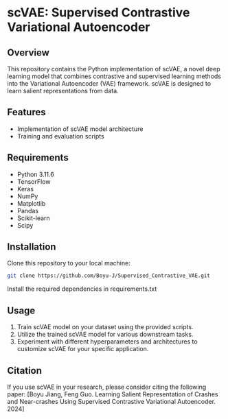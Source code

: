 # scVAE: Supervised Contrastive Variational Autoencoder

## Overview
This repository contains the Python implementation of scVAE, a novel deep learning model that combines contrastive and supervised learning methods into the Variational Autoencoder (VAE) framework. scVAE is designed to learn salient representations from data.

## Features
- Implementation of scVAE model architecture
- Training and evaluation scripts

## Requirements
- Python 3.11.6
- TensorFlow
- Keras
- NumPy
- Matplotlib
- Pandas
- Scikit-learn
- Scipy


## Installation
Clone this repository to your local machine:

```bash
git clone https://github.com/Boyu-J/Supervised_Contrastive_VAE.git
```

Install the required dependencies in requirements.txt


## Usage
1. Train scVAE model on your dataset using the provided scripts.
2. Utilize the trained scVAE model for various downstream tasks.
3. Experiment with different hyperparameters and architectures to customize scVAE for your specific application.

## Citation
If you use scVAE in your research, please consider citing the following paper:
[Boyu Jiang, Feng Guo. Learning Salient Representation of Crashes and Near-crashes Using Supervised Contrastive Variational Autoencoder. 2024]
